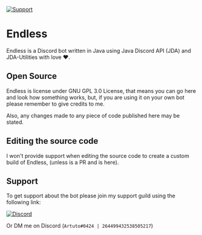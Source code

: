[![Support](https://img.shields.io/discord/312776731704426496.svg)](https://discord.gg/CXKfYW3)

# Endless

Endless is a Discord bot written in Java using Java Discord API (JDA) and JDA-Utilities with love ❤.

## Open Source

Endless is license under GNU GPL 3.0 License, that means you can go here and look how something works, but, if you are using it on your own bot please remember to give credits to me.

Also, any changes made to any piece of code published here may be stated.

## Editing the source code

I won't provide support when editing the source code to create a custom build of Endless, (unless is a PR and is here).

## Support

To get support about the bot please join my support guild using the following link:

[![Discord](https://canary.discordapp.com/api/guilds/312776731704426496/widget.png?style=banner2)](https://discord.gg/CXKfYW3)

Or DM me on Discord (```Artuto#0424 | 264499432538505217```)
